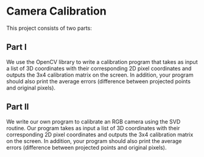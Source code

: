 # Camera Calibration
This project consists of two parts:
## Part I
We use the OpenCV library to write a calibration program that takes as input a list of 3D coordinates with their corresponding 2D pixel coordinates and outputs the 3x4 calibration matrix on the screen. In addition, your program should also print the average errors (difference between projected points and original pixels).

## Part II
We write our own program to calibrate an RGB camera using the SVD routine.
Our program takes as input a list of 3D coordinates with their corresponding 2D pixel coordinates and outputs the 3x4 calibration matrix on the screen. In addition, your program should also print the average errors (difference between projected points and original pixels).

